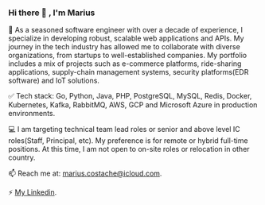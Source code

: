### Hi there 👋 , I'm Marius

<!--
**tacheshun/tacheshun** is a ✨ _special_ ✨ repository because its `README.md` (this file) appears on your GitHub profile.

Here are some ideas to get you started:

- 🔭 I’m currently working on ...
- 🌱 I’m currently learning ...
- 👯 I’m looking to collaborate on ...
- 🤔 I’m looking for help with ...
- 💬 Ask me about ...
- 📫 How to reach me: ...
- 😄 Pronouns: ...
- ⚡ Fun fact: ...
-->

🚀 As a seasoned software engineer with over a decade of experience, I specialize in developing robust, scalable web applications and APIs. My journey in the tech industry has allowed me to collaborate with diverse organizations, from  startups to well-established companies. My portfolio includes a mix of projects such as e-commerce platforms, ride-sharing applications, supply-chain management systems, security platforms(EDR software) and IoT solutions.

✅ Tech stack: Go, Python, Java, PHP, PostgreSQL, MySQL, Redis, Docker, Kubernetes, Kafka, RabbitMQ, AWS, GCP and Microsoft Azure in production environments.

💻 I am targeting technical team lead roles or senior and above level IC roles(Staff, Principal, etc). My preference is for remote or hybrid full-time positions. At this time, I am not open to on-site roles or relocation in other country.

📫 Reach me at: <a href="mailto:marius.costache@icloud.com">marius.costache@icloud.com</a>.

⚡ <a href="https://www.linkedin.com/in/mariuscostache/">My Linkedin</a>.

